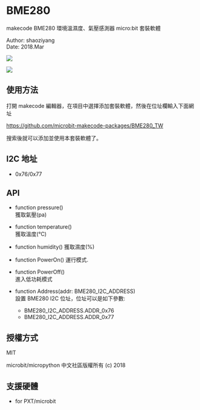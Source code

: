 # BME280

makecode BME280 環境溫濕度、氣壓感測器 micro:bit 套裝軟體  

Author: shaoziyang  
Date:   2018.Mar  

![](https://raw.githubusercontent.com/microbit-makecode-packages/BME280_TW/master/icon.png)  
  
![](https://raw.githubusercontent.com/microbit-makecode-packages/BME280_TW/master/bme280.jpg)

## 使用方法

打開 makecode 編輯器，在項目中選擇添加套裝軟體，然後在位址欄輸入下面網址  

https://github.com/microbit-makecode-packages/BME280_TW  

搜索後就可以添加並使用本套裝軟體了。

## I2C 地址  

- 0x76/0x77  

## API

- function pressure()  
獲取氣壓(pa)  

- function temperature()  
獲取溫度(℃)

- function humidity()
獲取濕度(%)

- function PowerOn()
運行模式.

- function PowerOff()  
進入低功耗模式  

- function Address(addr: BME280_I2C_ADDRESS)  
設置 BME280 I2C 位址，位址可以是如下參數:  
  - BME280_I2C_ADDRESS.ADDR_0x76
  - BME280_I2C_ADDRESS.ADDR_0x77


## 授權方式

MIT

microbit/micropython 中文社區版權所有 (c) 2018  

## 支援硬體

* for PXT/microbit


